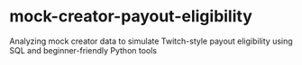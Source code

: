 # mock-creator-payout-eligibility
Analyzing mock creator data to simulate Twitch-style payout eligibility using SQL and beginner-friendly Python tools
